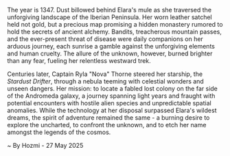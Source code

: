 
The year is 1347.  Dust billowed behind Elara's mule as she traversed the unforgiving landscape of the Iberian Peninsula.  Her worn leather satchel held not gold, but a precious map promising a hidden monastery rumored to hold the secrets of ancient alchemy.  Bandits, treacherous mountain passes, and the ever-present threat of disease were daily companions on her arduous journey, each sunrise a gamble against the unforgiving elements and human cruelty.  The allure of the unknown, however, burned brighter than any fear, fueling her relentless westward trek.

Centuries later, Captain Ryla "Nova" Thorne steered her starship, the *Stardust Drifter*, through a nebula teeming with celestial wonders and unseen dangers.  Her mission: to locate a fabled lost colony on the far side of the Andromeda galaxy, a journey spanning light years and fraught with potential encounters with hostile alien species and unpredictable spatial anomalies.  While the technology at her disposal surpassed Elara's wildest dreams, the spirit of adventure remained the same - a burning desire to explore the uncharted, to confront the unknown, and to etch her name amongst the legends of the cosmos.

~ By Hozmi - 27 May 2025
